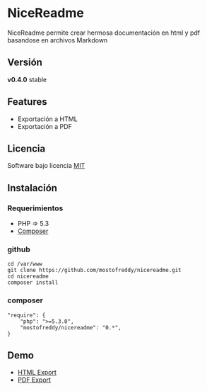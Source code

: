NiceReadme
==========

NiceReadme permite crear hermosa documentación en html y pdf basandose en archivos Markdown

Versión
-------

__v0.4.0__ stable

Features
--------

* Exportación a HTML
* Exportación a PDF

Licencia
-------
Software bajo licencia [MIT](http://opensource.org/licenses/mit-license.php)

Instalación
-----------

### Requerimientos

- PHP => 5.3
- [Composer](http://getcomposer.org)

### github

    cd /var/www
    git clone https://github.com/mostofreddy/nicereadme.git
    cd nicereadme
    composer install

### composer

    "require": {
        "php": ">=5.3.0",
        "mostofreddy/nicereadme": "0.*",
    }

Demo
----

- [HTML Export](http://mostofreddy.github.io/nicereadme/)
- [PDF Export](http://mostofreddy.github.io/nicereame/download/nicereadme_v040.pdf)
